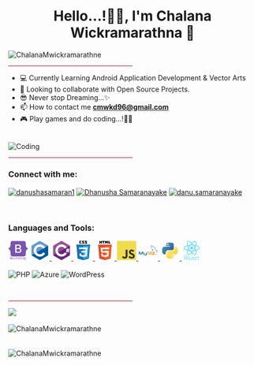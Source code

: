 <!----
- 👋 Hi, I’m @ChalanaMwickramarathne
- 👀 I’m interested in ...
- 🌱 I’m currently learning ...
- 💞️ I’m looking to collaborate on ...
- 📫 How to reach me ...


ChalanaMwickramarathne/ChalanaMwickramarathne is a ✨ special ✨ repository because its `README.md` (this file) appears on your GitHub profile.
You can click the Preview link to take a look at your changes.
--->

<h1 align="center">Hello...!🙋‍♂️, I'm Chalana Wickramarathna 🤘 </h1>


<p align="left"> <img src="https://www.bing.com/images/search?view=detailV2&ccid=gReLR6hZ&id=AC426644C85D5520756E00EC57629180C9606A54&thid=OIP.gReLR6hZjwyBxHmfLN1AVwHaFj&mediaurl=https://sharasolutions.com/wp-content/uploads/2019/01/programming.gif&cdnurl=https://th.bing.com/th/id/R.81178b47a8598f0c81c4799f2cdd4057?rik=VGpgyYCRYlfsAA&pid=ImgRaw&r=0&exph=600&expw=800&q=programming+gif&simid=607999912897697035&form=IRPRST&ck=38CBE0AC160047CDEBC910013C56C54D&selectedindex=0&adlt=strict&shtp=GetUrl&shid=daa78d24-aafb-4834-8c5b-3b4360504056&shtk=RXhwbG9yZSBvdXIgc2VydmljZXMgLSBTaGFyYSBTb2x1dGlvbnM%3D&shdk=Rm91bmQgb24gQmluZyBmcm9tIHNoYXJhc29sdXRpb25zLmNvbQ%3D%3D&shhk=CRrvVJEBrId4x0W495wQ7dZtFPnlMexQwc3Lf8xLxWo%3D&shth=OIP.gReLR6hZjwyBxHmfLN1AVwHaFj" alt="ChalanaMwickramarathne"/> </p>

<hr style="width:50%;text-align:left;margin-left:0;color:red;background-color:#b60e21">



- 💻 Currently Learning Android Application Development & Vector Arts
- 👀 Looking to collaborate with Open Source Projects.
- 😎 Never stop Dreaming...✨
- 📫 How to contact me **cmwkd96@gmail.com**
- 🎮 Play games and do coding...!🧑‍💻

<br />

<img align="center" alt="Coding" width="400" height="200" src="https://sharasolutions.com/wp-content/uploads/2019/01/programming.gif">

<br/>
<hr style="width:50%;text-align:left;margin-left:0;color:red;background-color:#b60e21">

<h3 align="left">Connect with me:</h3>

<p align="left">
<a href="https://twitter.com/danushasamaran1" target="blank"><img align="center" src="https://raw.githubusercontent.com/rahuldkjain/github-profile-readme-generator/master/src/images/icons/Social/twitter.svg" alt="danushasamaran1" height="30" width="40" /></a>
<a href="https://www.linkedin.com/in/dhanusha-samaranayake-391b2b198/" target="blank"><img align="center" src="https://raw.githubusercontent.com/rahuldkjain/github-profile-readme-generator/master/src/images/icons/Social/linked-in-alt.svg" alt="Dhanusha Samaranayake" height="30" width="40" /></a>
<a href="https://www.facebook.com/danu.samaranayake/" target="blank"><img align="center" src="https://raw.githubusercontent.com/rahuldkjain/github-profile-readme-generator/master/src/images/icons/Social/facebook.svg" alt="danu.samaranayake" height="30" width="40" /></a>
</p>

<br/>


<h3 align="left">Languages and Tools:</h3>

<p align="left"><img src="https://raw.githubusercontent.com/devicons/devicon/master/icons/bootstrap/bootstrap-plain-wordmark.svg" alt="bootstrap" width="40" height="40"/> </a> <a href="https://www.cprogramming.com/" target="_blank"><img src="https://raw.githubusercontent.com/devicons/devicon/master/icons/c/c-original.svg" alt="c" width="40" height="40"/> </a> <a href="https://www.w3schools.com/cs/" target="_blank"><img src="https://raw.githubusercontent.com/devicons/devicon/master/icons/csharp/csharp-original.svg" alt="csharp" width="40" height="40"/> </a> <a href="https://www.w3schools.com/css/" target="_blank"><img src="https://raw.githubusercontent.com/devicons/devicon/master/icons/css3/css3-original-wordmark.svg" alt="css3" width="40" height="40"/> </a> <a href="https://dart.dev" target="_blank"><img src="https://raw.githubusercontent.com/devicons/devicon/master/icons/html5/html5-original-wordmark.svg" alt="html5" width="40" height="40"/> </a> <a href="https://developer.mozilla.org/en-US/docs/Web/JavaScript" target="_blank"> 
  <img src="https://raw.githubusercontent.com/devicons/devicon/master/icons/javascript/javascript-original.svg" alt="javascript" width="40" height="40"/> </a> <a href="https://www.mysql.com/" target="_blank"> 
  <img src="https://raw.githubusercontent.com/devicons/devicon/master/icons/mysql/mysql-original-wordmark.svg" alt="mysql" width="40" height="40"/> </a> <a href="https://www.photoshop.com/en" target="_blank"> 
  <img src="https://raw.githubusercontent.com/devicons/devicon/master/icons/python/python-original.svg" alt="python" width="40" height="40"/> </a> <a href="https://reactjs.org/" target="_blank">
  <img src="https://raw.githubusercontent.com/devicons/devicon/master/icons/react/react-original-wordmark.svg" alt="react" width="40" height="40"/> </a><br><br>
  <img alt="PHP" src="https://img.shields.io/badge/php-%23777BB4.svg?&style=for-the-badge&logo=php&logoColor=white"/>    <img alt="Azure" src="https://img.shields.io/badge/azure%20-%230072C6.svg?&style=for-the-badge&logo=azure-devops&logoColor=white"/>   <img alt="WordPress" src="https://img.shields.io/badge/WordPress%20-%23117AC9.svg?&style=for-the-badge&logo=WordPress&logoColor=white"/>
 </p>
    

<br />
<hr style="width:50%;text-align:left;margin-left:0;color:red;background-color:#b60e21">


<img src="https://github-readme-stats.vercel.app/api?username=ChalanaMwickramarathne&&show_icons=true&title_color=b60e21&icon_color=b60e21&text_color=black&bg_color=white">

<br /> 

<img src="https://github-readme-stats.vercel.app/api/top-langs?username=ChalanaMwickramarathne&show_icons=true&locale=en&layout=compact" alt="ChalanaMwickramarathne" /><br><br>

<p><img align="center" src="https://github-readme-streak-stats.herokuapp.com/?user=ChalanaMwickramarathne&" alt="ChalanaMwickramarathne" /></p><br>



